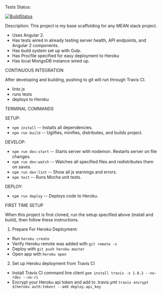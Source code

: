 Tests Status:

[![BuildStatus](https://travis-ci.org/aconfee/MEANTemplateV2.svg?branch=master)](https://travis-ci.org/aconfee/MEANTemplateV2)

Description:
This project is my base scaffolding for any MEAN stack project.
- Uses Angular 2.
- Has tests wired in already testing server health, API endpoints, and Angular 2 components.
- Has build system set up with Gulp.
- Has Procfile specified for easy deployment to Heroku
- Has local MongoDB instance wired up.

CONTINUOUS INTEGRATION

After developing and building, pushing to git will run through Travis CI.
- lints js
- runs tests
- deploys to Heroku

TERMINAL COMMANDS

SETUP:
- `npm install` -- Installs all dependencies.
- `npm run build` -- Uglifies, minifies, distributes, and builds project.

DEVELOP:
- `npm run dev:start` -- Starts server with nodemon. Restarts server on file changes.
- `npm run dev:watch` -- Watches all specified files and redistributes them on saves.
- `npm run dev:lint` -- Show all js warnings and errors.
- `npm test` -- Runs Mocha unit tests.

DEPLOY:
- `npm run deploy` -- Deploys code to Heroku.


FIRST TIME SETUP

When this project is first cloned, run the setup specified above (install and build), then follow these instructions.

1. Prepare For Heroku Deployment:
  - Run `heroku create`
  - Verify Heroku remote was added with `git remote -v`
  - Deploy with `git push heroku master`
  - Open app with `heroku open`

2. Set up Heroku deployment from Travis CI
  - Install Travis CI command line client `gem install travis -v 1.8.2 --no-rdoc --no-ri`
  - Encrypt your Heroku api token and add to .travis.yml `travis encrypt $(heroku auth:token) --add deploy.api_key`

